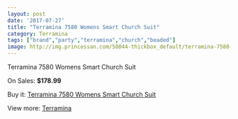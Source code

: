 ```yaml
---
layout: post
date: '2017-07-27'
title: "Terramina 7580 Womens Smart Church Suit"
category: Terramina
tags: ["brand","party","terramina","church","beaded"]
image: http://img.princessan.com/58044-thickbox_default/terramina-7580-womens-smart-church-suit.jpg
---
```

Terramina 7580 Womens Smart Church Suit

On Sales: **$178.99**
<a href="https://www.princessan.com/en/terramina/25695-terramina-7580-womens-smart-church-suit.html"><amp-img layout="responsive" width="600" height="600" src="//img.princessan.com/58044-thickbox_default/terramina-7580-womens-smart-church-suit.jpg" alt="Terramina 7580 Womens Smart Church Suit 0" /></a>

Buy it: [Terramina 7580 Womens Smart Church Suit](https://www.princessan.com/en/terramina/25695-terramina-7580-womens-smart-church-suit.html "Terramina 7580 Womens Smart Church Suit")

View more: [Terramina](https://www.princessan.com/en/226-terramina "Terramina")